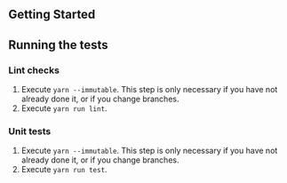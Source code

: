 ## Getting Started

## Running the tests

### Lint checks

1. Execute `yarn --immutable`. This step is only necessary if you have not already done it, or if you change branches.
2. Execute `yarn run lint`.

### Unit tests

1. Execute `yarn --immutable`. This step is only necessary if you have not already done it, or if you change branches.
2. Execute `yarn run test`.
